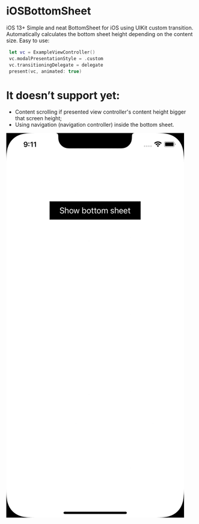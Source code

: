 # iOSBottomSheet
iOS 13+
Simple and neat BottomSheet for iOS using UIKit custom transition.
Automatically calculates the bottom sheet height depending on the content size.
Easy to use:
```swift
 let vc = ExampleViewController()
 vc.modalPresentationStyle = .custom
 vc.transitioningDelegate = delegate
 present(vc, animated: true)
```

It doesn’t support yet:
========
- Content scrolling if presented view controller's content height bigger that screen height;
- Using navigation (navigation controller) inside the bottom sheet.

![BottomSheet gif](bottom_sheet.gif)